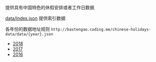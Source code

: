 提供具有中国特色的休假安排或者工作日数据


[data/index.json](http://bastengao.coding.me/chinese-holidays-data/data/index.json) 提供索引数据

各年份的数据地址规则 `http://bastengao.coding.me/chinese-holidays-data/data/{year}.json`

* [2018](http://bastengao.coding.me/chinese-holidays-data/data/2018.json)
* [2017](http://bastengao.coding.me/chinese-holidays-data/data/2017.json)
* [2016](http://bastengao.coding.me/chinese-holidays-data/data/2016.json)
